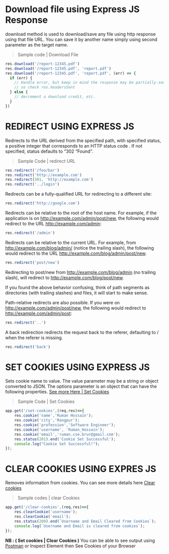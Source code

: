 # Download file using Express JS Response
download method is used to download/save any file using http response using that file URL. You can save it by another name simply using second parameter as the target name.
> Sample code | Download File
```javascript
res.download('/report-12345.pdf')
res.download('/report-12345.pdf', 'report.pdf')
res.download('/report-12345.pdf', 'report.pdf', (err) => {
  if (err) {
    // Handle error, but keep in mind the response may be partially-sent
    // so check res.headersSent
  } else {
    // decrement a download credit, etc.
  }
})
```
# REDIRECT USING EXPRESS JS
Redirects to the URL derived from the specified path, with specified status, a positive integer that corresponds to an HTTP status code . If not specified, status defaults to “302 “Found”.
> Sample Code | redirect URL
```javascript
res.redirect('/foo/bar')
res.redirect('http://example.com')
res.redirect(301, 'http://example.com')
res.redirect('../login')
```
Redirects can be a fully-qualified URL for redirecting to a different site:
```javascript
res.redirect('http://google.com')
```
Redirects can be relative to the root of the host name. For example, if the application is on http://example.com/admin/post/new, the following would redirect to the URL http://example.com/admin:
```javascript
res.redirect('/admin')
```
Redirects can be relative to the current URL. For example, from http://example.com/blog/admin/ (notice the trailing slash), the following would redirect to the URL http://example.com/blog/admin/post/new.
```javascript
res.redirect('post/new')
```
Redirecting to post/new from http://example.com/blog/admin (no trailing slash), will redirect to http://example.com/blog/post/new.

If you found the above behavior confusing, think of path segments as directories (with trailing slashes) and files, it will start to make sense.

Path-relative redirects are also possible. If you were on http://example.com/admin/post/new, the following would redirect to http://example.com/admin/post:
```javascript
res.redirect('..')
```
A back redirection redirects the request back to the referer, defaulting to / when the referer is missing.
```javascript
res.redirect('back')
```

# SET COOKIES USING EXPRESS JS
Sets cookie name to value. The value parameter may be a string or object converted to JSON.
The options parameter is an object that can have the following properties.
[See more Here | Set Cookies](https://expressjs.com/en/5x/api.html#res.cookie)
> Sample Code | Set Cookies
```javascript
app.get('/set-cookies',(req,res)=>{
    res.cookie('name','Ruman Hossain');
    res.cookie('city','Rangpur');
    res.cookie('profession','Software Engineer');
    res.cookie('username', 'Ruman_Hossain');
    res.cookie('email','ruman.cse.brur@gmail.com');
    res.status(201).end('Cookie Set Successful');
    console.log("Cookie Set Successful!");
});
```
# CLEAR COOKIES USING EXPRES JS
Removes information from cookies. You can see more details here [Clear cookies](https://expressjs.com/en/5x/api.html#res.clearCookie)
>Sample codes | clear Cookies
```javascript
app.get('/clear-cookies',(req,res)=>{
    res.clearCookie('username');
    res.clearCookie('email');
    res.status(200).end(`Username and Email Cleared from Cookies`);
    console.log(`Username and Email is cleared from cookies`);
});
```
**NB : ( Set cookies | Clear Cookies )** You can be able to see output using [Postman](https://www.postman.com/) or Inspect Element then See Cookies of your Browser